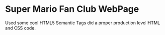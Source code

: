 # Super Mario Fan Club WebPage

Used some cool HTML5 Semantic Tags did a proper production level HTML and CSS code.

